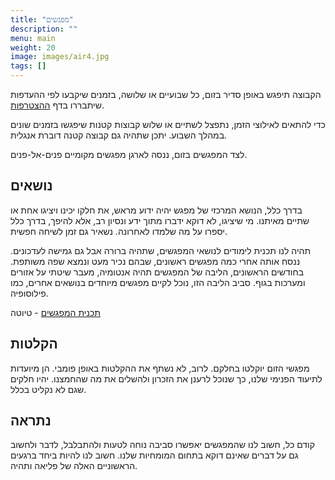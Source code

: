 ```yaml
---
title: "מפגשים"
description: ""
menu: main
weight: 20
image: images/air4.jpg
tags: []
---
```


הקבוצה תיפגש באופן סדיר בזום, כל שבועיים או שלושה, בזמנים שיקבעו לפי ההעדפות שיתבררו בדף [ההצטרפות](/joining).

כדי להתאים לאילוצי הזמן, נתפצל לשתיים או שלוש קבוצות קטנות שיפגשו בזמנים שונים במהלך השבוע. יתכן שתהיה גם קבוצה קטנה דוברת אנגלית.

לצד המפגשים בזום, ננסה לארגן מפגשים מקומיים פנים-אל-פנים.

## נושאים

בדרך כלל, הנושא המרכזי של מפגש יהיה ידוע מראש, את חלקו יכינו ויציגו אחת או שתיים מאיתנו. מי שיציגו, לא דוקא ידברו מתוך ידע ונסיון רב, אלא להיפך, בדרך כלל יספרו על מה שלמדו לאחרונה. נשאיר גם זמן לשיחה חפשית.

תהיה לנו תכנית לימודים לנושאי המפגשים, שתהיה ברורה אבל גם גמישה לעדכונים. ננסח אותה אחרי כמה מפגשים ראשונים, שבהם נכיר מעט ונמצא שפה משותפת. בחודשים הראשונים, הליבה של המפגשים תהיה אנטומיה, מעבר שיטתי על אזורים ומערכות בגוף. סביב הליבה הזו, נוכל לקיים מפגשים מיוחדים בנושאים אחרים, כמו פילוסופיה.

[תכנית המפגשים](../plan) - טיוטה

## הקלטות

מפגשי הזום יוקלטו בחלקם. לרוב, לא נשתף את ההקלטות באופן פומבי. הן מיועדות לתיעוד הפנימי שלנו, כך שנוכל לרענן את הזכרון ולהשלים את מה שהחמצנו. יהיו חלקים שגם לא נקליט בכלל.

## נתראה

קודם כל, חשוב לנו שהמפגשים יאפשרו סביבה נוחה לטעות ולהתבלבל, לדבר ולחשוב גם על דברים שאינם דוקא בתחום המומחיות שלנו. חשוב לנו להיות ביחד ברגעים הראשוניים האלה של פליאה ותהיה.

